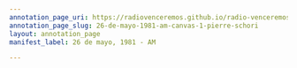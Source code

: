 ```yaml
---
annotation_page_uri: https://radiovenceremos.github.io/radio-venceremos-espanol-1/annotations/26-de-mayo-1981-am-canvas-1-pierre-schori.json
annotation_page_slug: 26-de-mayo-1981-am-canvas-1-pierre-schori
layout: annotation_page
manifest_label: 26 de mayo, 1981 - AM

---
```


